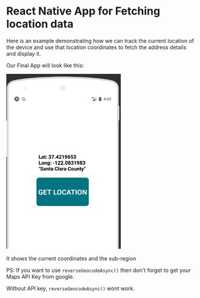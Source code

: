 # React Native App for Fetching location data

Here is an example demonstrating how we can track the current location of the device and use that location coordinates to fetch the address details and display it.

Our Final App will look like this:

![](assets/screen.png)

It shows the current coordinates and the sub-region

PS: If you want to use `reverseGeocodeAsync()` then don't forget to get your Maps API Key from google.

Without API key, `reverseGeocodeAsync()` wont work.
